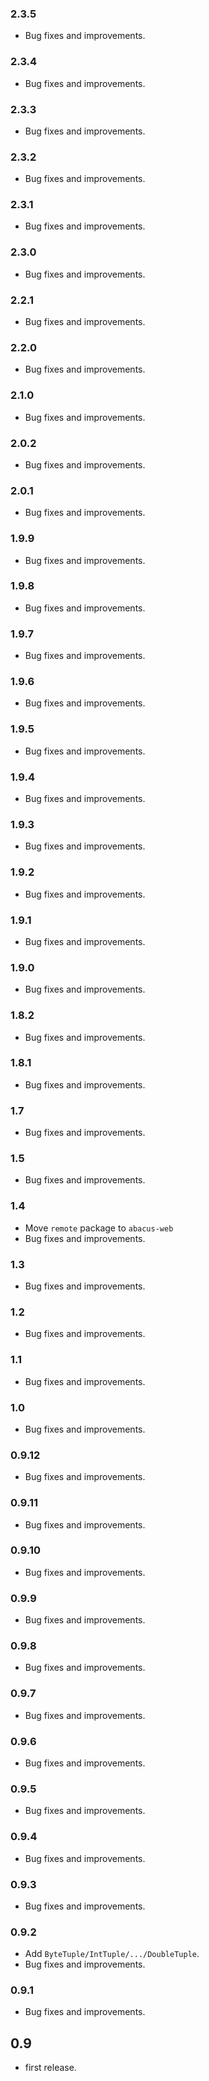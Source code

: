 ### 2.3.5

* Bug fixes and improvements.

### 2.3.4

* Bug fixes and improvements.

### 2.3.3

* Bug fixes and improvements.

### 2.3.2

* Bug fixes and improvements.

### 2.3.1

* Bug fixes and improvements.

### 2.3.0

* Bug fixes and improvements.


### 2.2.1

* Bug fixes and improvements.

### 2.2.0

* Bug fixes and improvements.

### 2.1.0

* Bug fixes and improvements.

### 2.0.2

* Bug fixes and improvements.

### 2.0.1

* Bug fixes and improvements.

### 1.9.9

* Bug fixes and improvements.

### 1.9.8

* Bug fixes and improvements.

### 1.9.7

* Bug fixes and improvements.

### 1.9.6

* Bug fixes and improvements.

### 1.9.5

* Bug fixes and improvements.

### 1.9.4

* Bug fixes and improvements.

### 1.9.3

* Bug fixes and improvements.

### 1.9.2

* Bug fixes and improvements.

### 1.9.1

* Bug fixes and improvements.

### 1.9.0

* Bug fixes and improvements.

### 1.8.2

* Bug fixes and improvements.

### 1.8.1

* Bug fixes and improvements.

### 1.7

* Bug fixes and improvements.

### 1.5

* Bug fixes and improvements.


### 1.4

* Move `remote` package to `abacus-web`
* Bug fixes and improvements.


### 1.3

* Bug fixes and improvements.


### 1.2

* Bug fixes and improvements.


### 1.1

* Bug fixes and improvements.


### 1.0

* Bug fixes and improvements.


### 0.9.12

* Bug fixes and improvements.


### 0.9.11

* Bug fixes and improvements.


### 0.9.10

* Bug fixes and improvements.


### 0.9.9

* Bug fixes and improvements.


### 0.9.8

* Bug fixes and improvements.


### 0.9.7

* Bug fixes and improvements.


### 0.9.6

* Bug fixes and improvements.


### 0.9.5

* Bug fixes and improvements.


### 0.9.4

* Bug fixes and improvements.


### 0.9.3

* Bug fixes and improvements.


### 0.9.2

* Add `ByteTuple/IntTuple/.../DoubleTuple`.
* Bug fixes and improvements.


### 0.9.1

* Bug fixes and improvements.


## 0.9

* first release.